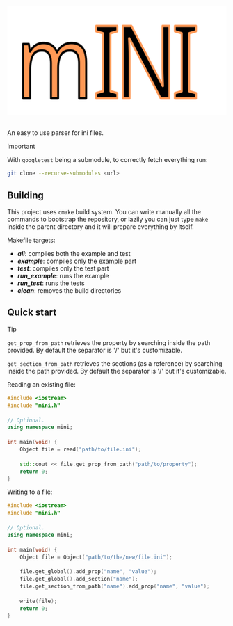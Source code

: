![mini logo](https://github.com/cardisk/mini/blob/main/images/mini.svg)

## 

An easy to use parser for ini files.

> [!IMPORTANT]
> With `googletest` being a submodule, to correctly fetch everything run:
>```bash
>git clone --recurse-submodules <url>
>```

## Building

This project uses `cmake` build system. You can write manually all the commands
to bootstrap the repository, or  lazily you can just type `make` inside the
parent directory and it will prepare everything by itself.

Makefile targets:
- _**all**_: compiles both the example and test
- _**example**_: compiles only the example part
- _**test**_: compiles only the test part
- _**run_example**_: runs the example
- _**run_test**_: runs the tests
- _**clean**_: removes the build directories

## Quick start

> [!TIP]
>`get_prop_from_path` retrieves the property by searching inside the path
> provided. By default the separator is '/' but it's customizable.
> 
> `get_section_from_path` retrieves the sections (as a reference) by searching
> inside the path provided. By default the separator is '/' but it's customizable.

Reading an existing file:

```cpp
#include <iostream>
#include "mini.h"

// Optional.
using namespace mini;

int main(void) {
    Object file = read("path/to/file.ini");

    std::cout << file.get_prop_from_path("path/to/property"); 
    return 0;
}
```

Writing to a file:

```cpp
#include <iostream>
#include "mini.h"

// Optional.
using namespace mini;

int main(void) {
    Object file = Object("path/to/the/new/file.ini");

    file.get_global().add_prop("name", "value");
    file.get_global().add_section("name");
    file.get_section_from_path("name").add_prop("name", "value");

    write(file);
    return 0;
}
```
